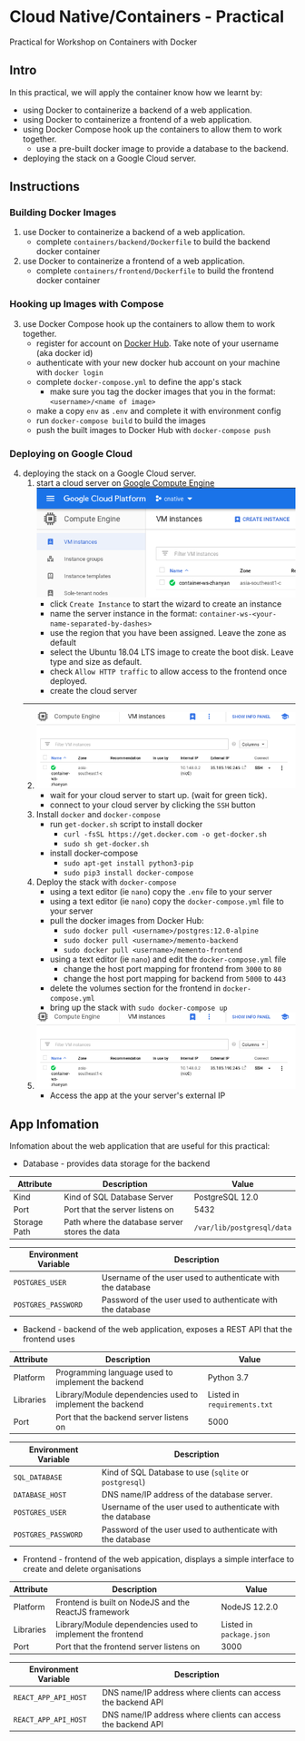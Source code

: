 # Cloud Native/Containers - Practical
Practical for Workshop on Containers with Docker

## Intro
In this practical, we will apply the container know how we learnt by:
- using Docker to containerize a backend of a web application.
- using Docker to containerize a frontend of a web application.
- using Docker Compose hook up the containers to allow them to work together.
    - use a pre-built docker image to provide a database to the backend.
- deploying the stack on a Google Cloud server.

## Instructions

### Building Docker Images
1. use Docker to containerize a backend of a web application.
    - complete `containers/backend/Dockerfile` to build the backend docker container
2. use Docker to containerize a frontend of a web application.
    - complete `containers/frontend/Dockerfile` to build the frontend docker container

### Hooking up Images with Compose
3. use Docker Compose hook up the containers to allow them to work together.
    - register for account on [Docker Hub](https://hub.docker.com/). Take note of your username (aka docker id)
    - authenticate with your new docker hub account on your machine with `docker login`
    - complete `docker-compose.yml` to define the app's stack
        - make sure you tag the docker images that you in the format: `<username>/<name of image>`
    - make a copy `env` as `.env` and complete it with environment config
    - run `docker-compose build` to build the images
    - push the built images to Docker Hub with `docker-compose push`
### Deploying on Google Cloud
4. deploying the stack on a Google Cloud server.
    1. start a cloud server on [Google Compute Engine](https://console.cloud.google.com/compute/instances?project=cnative-259900)
         ![Google Cloud Compute Engine](./assets/gce_create_instance.png)
         - click `Create Instance` to start the wizard to create an instance 
         - name the server instance in the format: `container-ws-<your-name-separated-by-dashes>`
         - use the region that you have been assigned. Leave the zone as default
         - select the Ubuntu 18.04 LTS image to create the boot disk. Leave type and size as default.
         - check `Allow HTTP traffic` to allow access to the frontend once deployed.
         - create the cloud server
    ---
    2. ![GCE Instance Status](./assets/gce_instance_status.png)
        - wait for your cloud server to start up. (wait for green tick).
        - connect to your cloud server by clicking the `SSH` button
    3. Install `docker` and `docker-compose`
        - run `get-docker.sh` script to install docker
            - `curl -fsSL https://get.docker.com -o get-docker.sh`
            - `sudo sh get-docker.sh`
        - install docker-compose
            - `sudo apt-get install python3-pip`
            - `sudo pip3 install docker-compose`
    4. Deploy the stack with `docker-compose`
        - using a text editor (ie `nano`) copy the `.env` file to your server
        - using a text editor (ie `nano`) copy the `docker-compose.yml` file to your server
        - pull the docker images from Docker Hub:
            - `sudo docker pull <username>/postgres:12.0-alpine`
            - `sudo docker pull <username>/memento-backend`
            - `sudo docker pull <username>/memento-frontend`
        - using a text editor (ie `nano`) and edit the `docker-compose.yml` file 
            - change the host port mapping for frontend  from `3000` to `80`
            - change the host port mapping for backend  from `5000` to `443`
        - delete the volumes section for the frontend in `docker-compose.yml`
        - bring up the stack with `sudo docker-compose up`
    5. ![GCE Instance Status](./assets/gce_instance_status.png)
        - Access the app at the your server's external IP

## App Infomation
Infomation about the web application that are useful for this practical:
- Database - provides data storage for the backend 

| Attribute | Description | Value |
| --- | --- | --- |
| Kind | Kind of SQL Database Server | PostgreSQL 12.0 |
| Port | Port that the server listens on | 5432 |
| Storage Path | Path where the database server stores the data | `/var/lib/postgresql/data` |

| Environment Variable | Description |
| --- | --- |
| `POSTGRES_USER` | Username of the user used to authenticate with the database |
| `POSTGRES_PASSWORD` | Password of the user used to authenticate with the database |

- Backend - backend of the web application, exposes a REST API that the frontend uses

| Attribute | Description | Value |
| --- | --- | --- |
| Platform | Programming language used to implement the backend | Python 3.7 |
| Libraries | Library/Module dependencies used to implement the backend | Listed in `requirements.txt ` |
| Port | Port that the backend server listens on | 5000 |

| Environment Variable | Description |
| --- | --- |
| `SQL_DATABASE` | Kind of SQL Database to use (`sqlite` or `postgresql`) |
| `DATABASE_HOST` | DNS name/IP address of the database server. |
| `POSTGRES_USER` | Username of the user used to authenticate with the database |
| `POSTGRES_PASSWORD` | Password of the user used to authenticate with the database |

- Frontend - frontend of the web appication, displays a simple interface to
                create and delete organisations

| Attribute | Description | Value |
| --- | --- | --- |
| Platform | Frontend is built on NodeJS and the ReactJS framework | NodeJS 12.2.0 |
| Libraries | Library/Module dependencies used to implement the frontend | Listed in `package.json ` |
| Port | Port that the frontend server listens on | 3000 |

| Environment Variable | Description |
| --- | --- |
| `REACT_APP_API_HOST` | DNS name/IP address where clients can access the backend API |
| `REACT_APP_API_HOST` | DNS name/IP address where clients can access the backend API |
